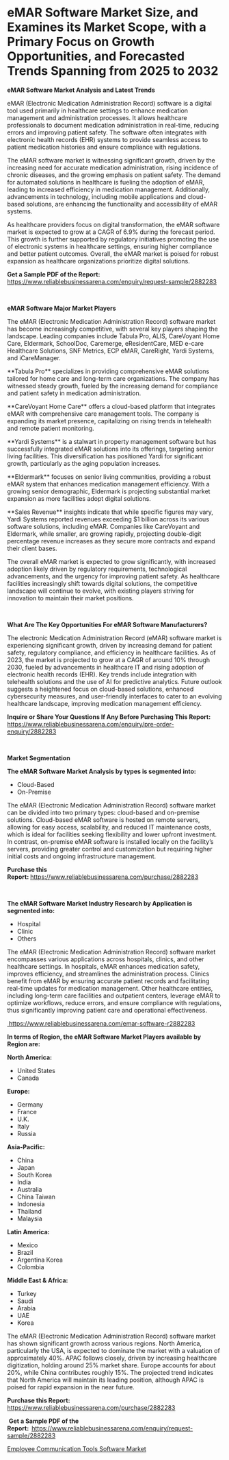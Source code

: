 <p><h1>eMAR Software Market Size, and Examines its Market Scope, with a Primary Focus on Growth Opportunities, and Forecasted Trends Spanning from 2025 to 2032</h1></p><p><strong>eMAR Software Market Analysis and Latest Trends</strong></p>
<p><p>eMAR (Electronic Medication Administration Record) software is a digital tool used primarily in healthcare settings to enhance medication management and administration processes. It allows healthcare professionals to document medication administration in real-time, reducing errors and improving patient safety. The software often integrates with electronic health records (EHR) systems to provide seamless access to patient medication histories and ensure compliance with regulations.</p><p>The eMAR software market is witnessing significant growth, driven by the increasing need for accurate medication administration, rising incidence of chronic diseases, and the growing emphasis on patient safety. The demand for automated solutions in healthcare is fueling the adoption of eMAR, leading to increased efficiency in medication management. Additionally, advancements in technology, including mobile applications and cloud-based solutions, are enhancing the functionality and accessibility of eMAR systems.</p><p>As healthcare providers focus on digital transformation, the eMAR software market is expected to grow at a CAGR of 6.9% during the forecast period. This growth is further supported by regulatory initiatives promoting the use of electronic systems in healthcare settings, ensuring higher compliance and better patient outcomes. Overall, the eMAR market is poised for robust expansion as healthcare organizations prioritize digital solutions.</p></p>
<p><strong>Get a Sample PDF of the Report:&nbsp;</strong> <a href="https://www.reliablebusinessarena.com/enquiry/request-sample/2882283?utm_campaign=2116&utm_medium=2&utm_source=Github&utm_content=ia&utm_term=13032025&utm_id=emar-software">https://www.reliablebusinessarena.com/enquiry/request-sample/2882283</a></p>
<p>&nbsp;</p>
<p><strong>eMAR Software Major Market Players</strong></p>
<p><p>The eMAR (Electronic Medication Administration Record) software market has become increasingly competitive, with several key players shaping the landscape. Leading companies include Tabula Pro, ALIS, CareVoyant Home Care, Eldermark, SchoolDoc, Caremerge, eResidentCare, MED e-care Healthcare Solutions, SNF Metrics, ECP eMAR, CareRight, Yardi Systems, and iCareManager.</p><p>**Tabula Pro** specializes in providing comprehensive eMAR solutions tailored for home care and long-term care organizations. The company has witnessed steady growth, fueled by the increasing demand for compliance and patient safety in medication administration.</p><p>**CareVoyant Home Care** offers a cloud-based platform that integrates eMAR with comprehensive care management tools. The company is expanding its market presence, capitalizing on rising trends in telehealth and remote patient monitoring.</p><p>**Yardi Systems** is a stalwart in property management software but has successfully integrated eMAR solutions into its offerings, targeting senior living facilities. This diversification has positioned Yardi for significant growth, particularly as the aging population increases.</p><p>**Eldermark** focuses on senior living communities, providing a robust eMAR system that enhances medication management efficiency. With a growing senior demographic, Eldermark is projecting substantial market expansion as more facilities adopt digital solutions.</p><p>**Sales Revenue** insights indicate that while specific figures may vary, Yardi Systems reported revenues exceeding $1 billion across its various software solutions, including eMAR. Companies like CareVoyant and Eldermark, while smaller, are growing rapidly, projecting double-digit percentage revenue increases as they secure more contracts and expand their client bases.</p><p>The overall eMAR market is expected to grow significantly, with increased adoption likely driven by regulatory requirements, technological advancements, and the urgency for improving patient safety. As healthcare facilities increasingly shift towards digital solutions, the competitive landscape will continue to evolve, with existing players striving for innovation to maintain their market positions.</p></p>
<p>&nbsp;</p>
<p><strong>What Are The Key Opportunities For eMAR Software Manufacturers?</strong></p>
<p><p>The electronic Medication Administration Record (eMAR) software market is experiencing significant growth, driven by increasing demand for patient safety, regulatory compliance, and efficiency in healthcare facilities. As of 2023, the market is projected to grow at a CAGR of around 10% through 2030, fueled by advancements in healthcare IT and rising adoption of electronic health records (EHR). Key trends include integration with telehealth solutions and the use of AI for predictive analytics. Future outlook suggests a heightened focus on cloud-based solutions, enhanced cybersecurity measures, and user-friendly interfaces to cater to an evolving healthcare landscape, improving medication management efficiency.</p></p>
<p><strong>Inquire or Share Your Questions If Any Before Purchasing This Report:</strong> <a href="https://www.reliablebusinessarena.com/enquiry/pre-order-enquiry/2882283?utm_campaign=2116&utm_medium=2&utm_source=Github&utm_content=ia&utm_term=13032025&utm_id=emar-software">https://www.reliablebusinessarena.com/enquiry/pre-order-enquiry/2882283</a></p>
<p>&nbsp;</p>
<p><strong>Market Segmentation</strong></p>
<p><strong>The eMAR Software Market Analysis by types is segmented into:</strong></p>
<p><ul><li> Cloud-Based</li><li>On-Premise </li></ul></p>
<p><p>The eMAR (Electronic Medication Administration Record) software market can be divided into two primary types: cloud-based and on-premise solutions. Cloud-based eMAR software is hosted on remote servers, allowing for easy access, scalability, and reduced IT maintenance costs, which is ideal for facilities seeking flexibility and lower upfront investment. In contrast, on-premise eMAR software is installed locally on the facility’s servers, providing greater control and customization but requiring higher initial costs and ongoing infrastructure management.</p></p>
<p><strong>Purchase this Report:&nbsp;</strong><a href="https://www.reliablebusinessarena.com/purchase/2882283?utm_campaign=2116&utm_medium=2&utm_source=Github&utm_content=ia&utm_term=13032025&utm_id=emar-software">https://www.reliablebusinessarena.com/purchase/2882283</a></p>
<p>&nbsp;</p>
<p><strong>The eMAR Software Market Industry Research by Application is segmented into:</strong></p>
<p><ul><li> Hospital</li><li>Clinic</li><li>Others </li></ul></p>
<p><p>The eMAR (Electronic Medication Administration Record) software market encompasses various applications across hospitals, clinics, and other healthcare settings. In hospitals, eMAR enhances medication safety, improves efficiency, and streamlines the administration process. Clinics benefit from eMAR by ensuring accurate patient records and facilitating real-time updates for medication management. Other healthcare entities, including long-term care facilities and outpatient centers, leverage eMAR to optimize workflows, reduce errors, and ensure compliance with regulations, thus significantly improving patient care and operational effectiveness.</p></p>
<p><a href="https://www.reliablebusinessarena.com/emar-software-r2882283?utm_campaign=2116&utm_medium=2&utm_source=Github&utm_content=ia&utm_term=13032025&utm_id=emar-software">&nbsp;https://www.reliablebusinessarena.com/emar-software-r2882283</a></p>
<p><strong>In terms of Region, the eMAR Software Market Players available by Region are:</strong></p>
<p>
    <p> <strong> North America: </strong>
        <ul>
            <li>United States</li>
            <li>Canada</li>
        </ul>
        </p> 
    <p> <strong> Europe: </strong>
        <ul>
            <li>Germany</li>
            <li>France</li>
            <li>U.K.</li>
            <li>Italy</li>
            <li>Russia</li>
        </ul>
        </p> 
    <p> <strong> Asia-Pacific: </strong>
        <ul>
            <li>China</li>
            <li>Japan</li>
            <li>South Korea</li>
            <li>India</li>
            <li>Australia</li>
            <li>China Taiwan</li>
            <li>Indonesia</li>
            <li>Thailand</li>
            <li>Malaysia</li>
        </ul>
        </p> 
    <p> <strong> Latin America: </strong>
        <ul>
            <li>Mexico</li>
            <li>Brazil</li>
            <li>Argentina Korea</li>
            <li>Colombia</li>
        </ul>
        </p> 
    <p> <strong> Middle East & Africa: </strong>
        <ul>
            <li>Turkey</li>
            <li>Saudi</li>
            <li>Arabia</li>
            <li>UAE</li>
            <li>Korea</li>
        </ul>
    </p>
    </p>
<p><p>The eMAR (Electronic Medication Administration Record) software market has shown significant growth across various regions. North America, particularly the USA, is expected to dominate the market with a valuation of approximately 40%. APAC follows closely, driven by increasing healthcare digitization, holding around 25% market share. Europe accounts for about 20%, while China contributes roughly 15%. The projected trend indicates that North America will maintain its leading position, although APAC is poised for rapid expansion in the near future.</p></p>
<p><strong>Purchase this Report: </strong><a href="https://www.reliablebusinessarena.com/purchase/2882283?utm_campaign=2116&utm_medium=2&utm_source=Github&utm_content=ia&utm_term=13032025&utm_id=emar-software">https://www.reliablebusinessarena.com/purchase/2882283</a></p>
<p>&nbsp;<strong>Get a Sample PDF of the Report:&nbsp;&nbsp;</strong><a href="https://www.reliablebusinessarena.com/enquiry/request-sample/2882283?utm_campaign=2116&utm_medium=2&utm_source=Github&utm_content=ia&utm_term=13032025&utm_id=emar-software">https://www.reliablebusinessarena.com/enquiry/request-sample/2882283</a></p>
<p><strong></strong></p>
<p><p><a href="https://github.com/luckyshygirl/Market-Research-Report-List-7/blob/main/employee-communication-tools-software-market.md?utm_campaign=2116&utm_medium=2&utm_source=Github&utm_content=ia&utm_term=13032025&utm_id=emar-software">Employee Communication Tools Software Market</a></p></p>